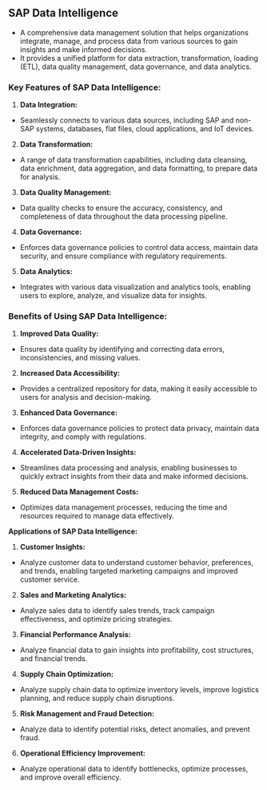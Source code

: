 ## SAP Data Intelligence 

- A comprehensive data management solution that helps organizations integrate, manage, and process data from various sources to gain insights and make informed decisions. 
- It provides a unified platform for data extraction, transformation, loading (ETL), data quality management, data governance, and data analytics.

### **Key Features of SAP Data Intelligence:**

1. **Data Integration:** 
- Seamlessly connects to various data sources, including SAP and non-SAP systems, databases, flat files, cloud applications, and IoT devices.

2. **Data Transformation:** 
- A range of data transformation capabilities, including data cleansing, data enrichment, data aggregation, and data formatting, to prepare data for analysis.

3. **Data Quality Management:** 
- Data quality checks to ensure the accuracy, consistency, and completeness of data throughout the data processing pipeline.

4. **Data Governance:** 
- Enforces data governance policies to control data access, maintain data security, and ensure compliance with regulatory requirements.

5. **Data Analytics:** 
- Integrates with various data visualization and analytics tools, enabling users to explore, analyze, and visualize data for insights.

### **Benefits of Using SAP Data Intelligence:**

1. **Improved Data Quality:** 
- Ensures data quality by identifying and correcting data errors, inconsistencies, and missing values.

2. **Increased Data Accessibility:** 
- Provides a centralized repository for data, making it easily accessible to users for analysis and decision-making.

3. **Enhanced Data Governance:** 
- Enforces data governance policies to protect data privacy, maintain data integrity, and comply with regulations.

4. **Accelerated Data-Driven Insights:** 
- Streamlines data processing and analysis, enabling businesses to quickly extract insights from their data and make informed decisions.

5. **Reduced Data Management Costs:** 
- Optimizes data management processes, reducing the time and resources required to manage data effectively.

**Applications of SAP Data Intelligence:**

1. **Customer Insights:** 
- Analyze customer data to understand customer behavior, preferences, and trends, enabling targeted marketing campaigns and improved customer service.

2. **Sales and Marketing Analytics:** 
- Analyze sales data to identify sales trends, track campaign effectiveness, and optimize pricing strategies.

3. **Financial Performance Analysis:** 
- Analyze financial data to gain insights into profitability, cost structures, and financial trends.

4. **Supply Chain Optimization:** 
- Analyze supply chain data to optimize inventory levels, improve logistics planning, and reduce supply chain disruptions.

5. **Risk Management and Fraud Detection:** 
- Analyze data to identify potential risks, detect anomalies, and prevent fraud.

6. **Operational Efficiency Improvement:** 
- Analyze operational data to identify bottlenecks, optimize processes, and improve overall efficiency.
